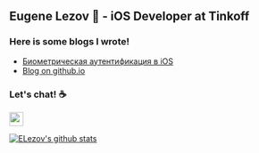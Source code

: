 ## Eugene Lezov 👋 - iOS Developer at Tinkoff

### Here is some blogs I wrote!

- [Биометрическая аутентификация в iOS](https://medium.com/appkode/%D0%B1%D0%B8%D0%BE%D0%BC%D0%B5%D1%82%D1%80%D0%B8%D1%87%D0%B5%D1%81%D0%BA%D0%B0%D1%8F-%D0%B0%D1%83%D1%82%D0%B5%D0%BD%D1%82%D0%B8%D1%84%D0%B8%D0%BA%D0%B0%D1%86%D0%B8%D1%8F-%D0%B2-ios-368bc8f9cbbe)
- [Blog on github.io](https://elezov.github.io/)


### Let's chat! ☕️

<a href="https://twitter.com/EugeneLezov"><img src="https://img.shields.io/badge/twitter-%231DA1F2.svg?&style=for-the-badge&logo=twitter&logoColor=white" height=25></a>

[![ELezov's github stats](https://github-readme-stats.vercel.app/api?username=ELezov&count_private=true&theme=algolia)](https://github.com/anuraghazra/github-readme-stats)

<!--
**ELezov/ELezov** is a ✨ _special_ ✨ repository because its `README.md` (this file) appears on your GitHub profile.

Here are some ideas to get you started:

- 🔭 I’m currently working on ...
- 🌱 I’m currently learning ...
- 👯 I’m looking to collaborate on ...
- 🤔 I’m looking for help with ...
- 💬 Ask me about ...
- 📫 How to reach me: ...
- 😄 Pronouns: ...
- ⚡ Fun fact: ...
-->
